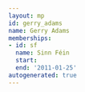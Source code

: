 ```yaml
---
layout: mp
id: gerry_adams
name: Gerry Adams
memberships:
- id: sf
  name: Sinn Féin
  start: 
  end: '2011-01-25'
autogenerated: true
---
```

